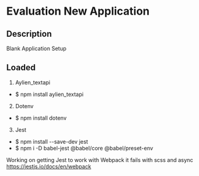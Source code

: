 # Evaluation New Application

## Description
Blank Application Setup

## Loaded
1. Aylien_textapi
  - $ npm install aylien_textapi
2. Dotenv
  - $ npm install dotenv
3. Jest
 - $ npm install --save-dev jest
 - $ npm i -D babel-jest @babel/core @babel/preset-env

 Working on getting Jest to work with Webpack
 it fails with scss and async
 https://jestjs.io/docs/en/webpack
